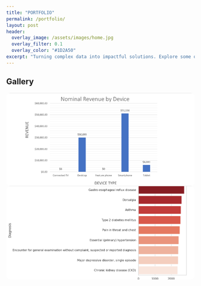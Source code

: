 ```yaml
---
title: "PORTFOLIO"
permalink: /portfolio/
layout: post
header:
  overlay_image: /assets/images/home.jpg
  overlay_filter: 0.1
  overlay_color: "#1D2A50"
excerpt: "Turning complex data into impactful solutions. Explore some of my projects across healthcare, business, finance, and social impact."
---
```


<style>
.gallery-grid {
  display: grid;
  grid-template-columns: repeat(auto-fit, minmax(300px, 1fr));
  gap: 2rem;
  margin-top: 2rem;
}

.gallery-item {
  position: relative;
  overflow: hidden;
  border-radius: 10px;
  cursor: pointer;
  height: 250px;
}

.gallery-item img {
  width: 100%;
  height: 100%;
  object-fit: cover;
  transition: transform 0.5s ease;
}

.gallery-item:hover img {
  transform: scale(1.1);
}

.gallery-overlay {
  position: absolute;
  top: 0; left: 0;
  width: 100%;
  height: 100%;
  background: rgba(29, 42, 80, 0.7);
  color: white;
  display: flex;
  flex-direction: column;
  align-items: center;
  justify-content: center;
  opacity: 0;
  transition: opacity 0.5s ease;
  text-align: center;
  padding: 1rem;
}

.gallery-item:hover .gallery-overlay {
  opacity: 1;
}

.gallery-buttons {
  margin-top: 1rem;
  display: flex;
  gap: 1rem;
  flex-wrap: wrap;
  justify-content: center;
}

.gallery-buttons a {
  background: white;
  color: #1D2A50;
  padding: 0.5rem 1rem;
  border-radius: 8px;
  text-decoration: none;
  font-weight: bold;
  transition: background 0.3s ease;
}

.gallery-buttons a:hover {
  background: #ccc;
}

.filter-bar {
  text-align: center;
  margin-bottom: 2rem;
}

.filter-bar button {
  background: #f0f0f0;
  border: none;
  padding: 0.5rem 1rem;
  margin: 0 0.3rem;
  border-radius: 8px;
  font-weight: bold;
  cursor: pointer;
}

.filter-bar button.active {
  background: #1D2A50;
  color: white;
}
</style>

## Gallery
<!--
<div class="filter-bar">
  <button data-filter="all" class="active">Show All</button>
  <button data-filter="healthcare">Healthcare</button>
  <button data-filter="business">Business</button>
  <button data-filter="finance">Finance</button>
  <button data-filter="social">Social Impact</button>
</div>

<div class="gallery-grid">

<div class="gallery-item healthcare">
  <img src="/assets/images/pima-indian-header.png" alt="Pima Indian Diabetes">
  <div class="gallery-overlay">
    <h3>Pima Indian Diabetes</h3>
    <p>Exploratory analysis and predictive modeling in R.</p>
    <div class="gallery-buttons">
      <a href="https://github.com/TheAEkpo/pima-indian-diabetes-analysis" target="_blank">GitHub</a>
      <a href="https://agnesekpo.com/blog/pima-indian-notebook/" target="_blank">Notebook</a>
    </div>
  </div>
</div>
-->

<div class="gallery-item media">
  <img src="/assets/images/revenue_by_device.png" alt="Nominal revenue by device chart">
  <div class="gallery-overlay">
    <h3>Ad Performance & Revenue Analytics</h3>
    <p>Investigated multi-site ad logs to find top-earning devices, trace CPM trends, and flag low-fill opportunities with a rolling seven-day dashboard.</p>
    <div class="gallery-buttons">
      <a href="https://github.com/TheAEkpo/ad-performance-revenue-analytics" target="_blank">GitHub</a>
    </div>
  </div>
</div>

<div class="gallery-item healthcare">
  <img src="/assets/images/claims-cost-summary.png" alt="Cost outcome visual">
  <div class="gallery-overlay">
    <h3>Hospital Claims: Cost, Outcomes & Readmissions</h3>
    <p>Explored synthetic hospital claims data to identify high-cost diagnoses, analyze readmission patterns, and visualize patient outcomes.</p>
    <div class="gallery-buttons">
      <a href="https://github.com/TheAEkpo/hospital-claims-cost-outcomes" target="_blank">GitHub</a>
    </div>
  </div>
</div>


<script>
const filterButtons = document.querySelectorAll('.filter-bar button');
const projects = document.querySelectorAll('.gallery-item');

filterButtons.forEach(button => {
  button.addEventListener('click', () => {
    const filter = button.getAttribute('data-filter');
    filterButtons.forEach(btn => btn.classList.remove('active'));
    button.classList.add('active');

    projects.forEach(item => {
      item.style.display = (filter === 'all' || item.classList.contains(filter)) ? 'block' : 'none';
    });
  });
});
</script>
